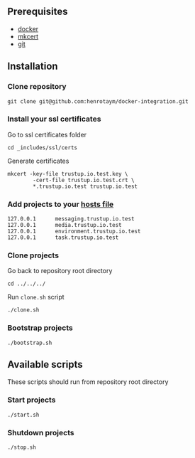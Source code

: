 ## Prerequisites

- [docker](https://docs.docker.com/get-docker/)
- [mkcert](https://github.com/FiloSottile/mkcert)
- [git](https://git-scm.com/book/en/v2/Getting-Started-Installing-Git)

## Installation

### Clone repository

```
git clone git@github.com:henrotaym/docker-integration.git
```

### Install your ssl certificates

Go to ssl certificates folder

```
cd _includes/ssl/certs
```

Generate certificates

```
mkcert -key-file trustup.io.test.key \
        -cert-file trustup.io.test.crt \
        *.trustup.io.test trustup.io.test
```

### Add projects to your [hosts file](https://docs.rackspace.com/support/how-to/modify-your-hosts-file)

```
127.0.0.1      messaging.trustup.io.test
127.0.0.1      media.trustup.io.test
127.0.0.1      environment.trustup.io.test
127.0.0.1      task.trustup.io.test
```

### Clone projects

Go back to repository root directory

```
cd ../../../
```

Run `clone.sh` script

```
./clone.sh
```

### Bootstrap projects

```
./bootstrap.sh
```

## Available scripts

These scripts should run from repository root directory

### Start projects

```
./start.sh
```

### Shutdown projects

```
./stop.sh
```